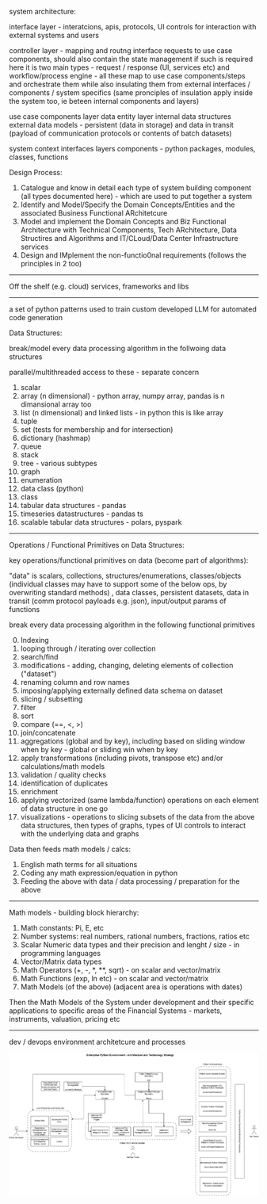 
system architecture:
 
interface layer - interatcions, apis, protocols, UI controls for interaction with external systems and users

controller layer - mapping and routng interface requests to use case components, should also contain the state management if such is required
here it is two main types - request / response (UI, services etc) and workflow/process engine - all these map to use case components/steps and orchestrate them 
 while also insulating them from external interfaces / components / system specifics (same pronciples of insulation apply inside the system too, ie beteen internal components and layers)

use case components layer
data entity layer
internal data structures
external data models - persistent (data in storage) and data in transit (payload of communication protocols or contents of batch datasets)

system context
interfaces
layers
components - python packages, modules, classes, functions

Design Process: 
1. Catalogue and know in detail each type  of system building component (all types documented here) - which are used to put together a system
2. Identify and Model/Specify the Domain Concepts/Entities and the associated Business Functional ARchitetcure
3. Model and implement the Domain Concepts and Biz Functional Architecture with Technical Components, Tech ARchitecture, Data Structires and Algorithms and IT/CLoud/Data Center Infrastructure services
4. Design and IMplement the non-functio0nal requirements (follows the principles in 2 too)

---------------------------------------------

Off the shelf (e.g. cloud) services, frameworks and libs

------------------------------------------------

a set of python patterns used to train custom developed LLM for automated code generation

Data Structures:

break/model every data processing algorithm in the follwoing data structures 

parallel/multithreaded access to these - separate concern

1. scalar
2. array (n dimensional) - python array, numpy array, pandas is n dimansional array too
3. list (n dimensional) and linked lists - in python this is like array
4. tuple
5. set (tests for membership and for intersection)
6. dictionary (hashmap)
7. queue
8. stack
9. tree - various subtypes
10. graph
7. enumeration
7. data class (python)
8. class
8. tabular data structures - pandas
9. timeseries datastructures - pandas ts
10. scalable tabular data structures - polars, pyspark

-------------------------------------

Operations / Functional Primitives on Data Structures:

key operations/functional primitives on data (become part of algorithms):

"data" is scalars, collections, structures/enumerations, classes/objects (individual classes may have to support some of the below ops, by overwriting standard methods)
 , data classes, persistent datasets, data in transit (comm protocol payloads e.g. json), input/output params of functions

break every data processing algorithm in the following functional primitives

0. Indexing
1. looping through / iterating over collection
1. search/find
2. modifications - adding, changing, deleting elements of collection ("dataset")
3. renaming column and row names
4. imposing/applying externally defined data schema on dataset
2. slicing / subsetting
3. filter
4. sort
5. compare (==, <, >)
6. join/concatenate
7. aggregations (global and by key), including based on sliding window when by key - global or sliding win when by key
8. apply transformations (including pivots, transpose etc) and/or calculations/math models
9. validation / quality checks
10. identification of duplicates
10. enrichment
11. applying vectorized (same lambda/function) operations on each element of data structure in one go
11. visualizations - operations to slicing subsets of the data from the above data structures, then types of graphs, types of UI controls to interact with the underlying data and graphs

Data then feeds math models / calcs:

1. English math terms for all situations
2. Coding any math expression/equation in python
3. Feeding the above with data / data processing / preparation for the above

---------------------------------------

 Math models - building block hierarchy:

 1. Math constants: Pi, E, etc
 2. Number systems: real numbers, rational numbers, fractions, ratios etc
 3. Scalar Numeric data types and their precision and lenght / size - in programming languages
 4. Vector/Matrix data types
 5. Math Operators (+, -, *, **, sqrt) - on scalar and vector/matrix
 6. Math Functions (exp, ln etc) - on scalar and vector/matrix
 7. Math Models (of the above)
(adjacent area is operations with dates)

Then the Math Models of the System under development and their specific applications to specific areas of the Financial Systems - markets, instruments, valuation, pricing etc

----------------------------------

dev / devops environment architetcure and processes 

![screenshot](docs/python-ea.jpg)
